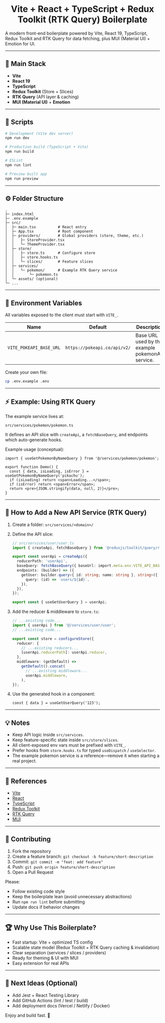 <h1 align="center">Vite + React + TypeScript + Redux Toolkit (RTK Query) Boilerplate</h1>

A modern front-end boilerplate powered by Vite, React 19, TypeScript, Redux Toolkit and RTK Query for data fetching, plus MUI (Material UI) + Emotion for UI.

---

## :rocket: Main Stack

- **Vite**
- **React 19**
- **TypeScript**
- **Redux Toolkit** (Store + Slices)
- **RTK Query** (API layer & caching)
- **MUI (Material UI)** + **Emotion**

---

## :wrench: Scripts

```bash
# Development (Vite dev server)
npm run dev

# Production build (TypeScript + Vite)
npm run build

# ESLint
npm run lint

# Preview built app
npm run preview
```

---

## :gear: Folder Structure

```
.
├─ index.html
├─ .env.example
├─ src/
│  ├─ main.tsx          # React entry
│  ├─ App.tsx           # Root component
│  ├─ providers/        # Global providers (store, theme, etc.)
│  │   ├─ StoreProvider.tsx
│  │   └─ ThemeProvider.tsx
│  ├─ store/
│  │   ├─ store.ts      # Configure store
│  │   ├─ store.hooks.ts
│  │   └─ slices/       # Feature slices
│  ├─ services/
│  │   └─ pokemon/      # Example RTK Query service
│  │       └─ pokemon.ts
│  └─ assets/ (optional)
└─ ...
```

---

## :link: Environment Variables

All variables exposed to the client must start with `VITE_`.

| Name                    | Default                      | Description                                      |
| ----------------------- | ---------------------------- | ------------------------------------------------ |
| `VITE_POKEAPI_BASE_URL` | `https://pokeapi.co/api/v2/` | Base URL used by the example pokemonApi service. |

Create your own file:

```bash
cp .env.example .env
```

---

## :zap: Example: Using RTK Query

The example service lives at:

```
src/services/pokemon/pokemon.ts
```

It defines an API slice with `createApi`, a `fetchBaseQuery`, and endpoints which auto-generate hooks.

Example usage (conceptual):

```tsx
import { useGetPokemonByNameQuery } from '@/services/pokemon/pokemon';

export function Demo() {
  const { data, isLoading, isError } = useGetPokemonByNameQuery('pikachu');
  if (isLoading) return <span>Loading...</span>;
  if (isError) return <span>Error</span>;
  return <pre>{JSON.stringify(data, null, 2)}</pre>;
}
```

---

## :hammer: How to Add a New API Service (RTK Query)

1. Create a folder: `src/services/<domain>/`
2. Define the API slice:

   ```ts
   // src/services/user/user.ts
   import { createApi, fetchBaseQuery } from '@reduxjs/toolkit/query/react';

   export const userApi = createApi({
     reducerPath: 'userApi',
     baseQuery: fetchBaseQuery({ baseUrl: import.meta.env.VITE_API_BASE_URL }),
     endpoints: (builder) => ({
       getUser: builder.query<{ id: string; name: string }, string>({
         query: (id) => `users/${id}`,
       }),
     }),
   });

   export const { useGetUserQuery } = userApi;
   ```

3. Add the reducer & middleware to `store.ts`:

   ```ts
   // ...existing code...
   import { userApi } from '@/services/user/user';
   // ...existing code...

   export const store = configureStore({
     reducer: {
       // ...existing reducers...
       [userApi.reducerPath]: userApi.reducer,
     },
     middleware: (getDefault) =>
       getDefault().concat(
         // ...existing middleware...
         userApi.middleware,
       ),
   });
   ```

4. Use the generated hook in a component:

   ```tsx
   const { data } = useGetUserQuery('123');
   ```

---

## :bulb: Notes

- Keep API logic inside `src/services`.
- Keep feature-specific state inside `src/store/slices`.
- All client-exposed env vars must be prefixed with `VITE_`.
- Prefer hooks from `store.hooks.ts` for typed `useDispatch` / `useSelector`.
- The example pokemon service is a reference—remove it when starting a real project.

---

## :memo: References

- [Vite](https://vitejs.dev/)
- [React](https://react.dev/)
- [TypeScript](https://www.typescriptlang.org/)
- [Redux Toolkit](https://redux-toolkit.js.org/)
- [RTK Query](https://redux-toolkit.js.org/rtk-query/overview)
- [MUI](https://mui.com/)

---

## :handshake: Contributing

1. Fork the repository
2. Create a feature branch: `git checkout -b feature/short-description`
3. Commit: `git commit -m "feat: add feature"`
4. Push: `git push origin feature/short-description`
5. Open a Pull Request

Please:

- Follow existing code style
- Keep the boilerplate lean (avoid unnecessary abstractions)
- Run `npm run lint` before submitting
- Update docs if behavior changes

---

## :trophy: Why Use This Boilerplate?

- Fast startup: Vite + optimized TS config
- Scalable state model (Redux Toolkit + RTK Query caching & invalidation)
- Clear separation (services / slices / providers)
- Ready for theming & UI with MUI
- Easy extension for real APIs

---

## :speech_balloon: Next Ideas (Optional)

- Add Jest + React Testing Library
- Add GitHub Actions (lint / test / build)
- Add deployment docs (Vercel / Netlify / Docker)

Enjoy and build fast. 🚀
